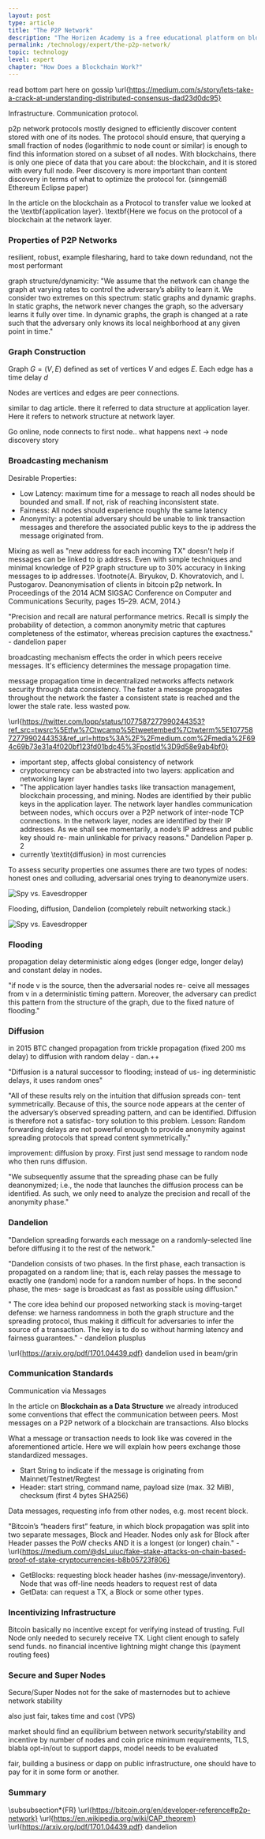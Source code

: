 ```yaml
---
layout: post
type: article
title: "The P2P Network"
description: "The Horizen Academy is a free educational platform on blockchain technology, cryptocurrency, and privacy. This chapter is is not available yet. We add content frequently, sign up for our newsletter for notifications when it's released."
permalink: /technology/expert/the-p2p-network/
topic: technology
level: expert
chapter: "How Does a Blockchain Work?"
---
```


read bottom part here on gossip \url{https://medium.com/s/story/lets-take-a-crack-at-understanding-distributed-consensus-dad23d0dc95}

Infrastructure. Communication protocol.

p2p network protocols mostly designed to efficiently discover content stored with one of its nodes. The protocol should ensure, that querying a small fraction of nodes (logarithmic to node count or similar) is enough to find this information stored on a subset of all nodes. With blockchains, there is only one piece of data that you care about: the blockchain, and it is stored with every full node. Peer discovery is more important than content discovery in terms of what to optimize the protocol for. (sinngemäß Ethereum Eclipse paper)

In the article on the blockchain as a Protocol to transfer value we looked at the \textbf{application layer}. \textbf{Here we focus on the protocol of a blockchain at the network layer.

### Properties of P2P Networks

resilient, robust, example filesharing, hard to take down
redundand, not the most performant

graph structure/dynamicity: "We assume that the network can change the graph at varying rates to control the adversary’s ability to learn it. We consider two extremes on this spectrum: static graphs and dynamic graphs. In static graphs, the network never changes the graph, so the adversary learns it fully over time. In dynamic graphs, the graph is changed at a rate such that the adversary only knows its local neighborhood at any given point in time."

### Graph Construction


Graph $G = (V, E)$ defined as set of vertices $V$ and edges $E$. Each edge has a time delay $d$

Nodes are vertices and edges are peer connections.

similar to dag article. there it referred to data structure at application layer. Here it refers to network structure at network layer.

Go online, node connects to first node.. what happens next -> node discovery story

### Broadcasting mechanism

Desirable Properties: 

- Low Latency: maximum time for a message to reach all nodes should be bounded and small. If not, risk of reaching inconsistent state.
- Fairness: All nodes should experience roughly the same latency
- Anonymity: a potential adversary should be unable to link transaction messages and therefore the associated public keys to the ip address the message originated from. 

Mixing as well as "new address for each incoming TX" doesn't help if messages can be linked to ip address. Even with simple techniques and minimal knowledge of P2P graph structure up to 30\% accuracy in linking messages to ip addresses. 
\footnote{A. Biryukov, D. Khovratovich, and I. Pustogarov. Deanonymisation of clients in bitcoin p2p network. In Proceedings of the 2014 ACM SIGSAC Conference on Computer and Communications Security, pages 15–29. ACM, 2014.}

"Precision and recall are natural performance metrics. Recall is simply the probability of detection, a common anonymity metric that captures completeness of the estimator, whereas precision captures the exactness." - dandelion paper

broadcasting mechanism effects the order in which peers receive messages. It's efficiency determines the message propagation time.

message propagation time in decentralized networks affects network security through data consistency. The faster a message propagates throughout the network the faster a consistent state is reached and the lower the stale rate. less wasted pow. 

\url{https://twitter.com/lopp/status/1077587277990244353?ref_src=twsrc%5Etfw%7Ctwcamp%5Etweetembed%7Ctwterm%5E1077587277990244353&ref_url=https%3A%2F%2Fmedium.com%2Fmedia%2F694c69b73e31a4f020bf123fd01bdc45%3FpostId%3D9d58e9ab4bf0}


- important step, affects global consistency of network
- cryptocurrency can be abstracted into two layers: application and networking layer
- "The application layer handles tasks like transaction management, blockchain processing, and mining. Nodes are identified by their public keys in the application layer. The network layer handles communication between nodes, which occurs over a P2P network of inter-node TCP connections. In the network layer, nodes are identified by their IP addresses. As we shall see momentarily, a node’s IP address and public key should re- main unlinkable for privacy reasons." Dandelion Paper p. 2
- currently \textit{diffusion} in most currencies


To assess security properties one assumes there are two types of nodes: honest ones and colluding, adversarial ones trying to deanonymize  users.


![Spy vs. Eavesdropper](/assets/post_files/technology/expert/2.5-p2p/spy_based_eavesdropper_D.jpg)

Flooding, diffusion, Dandelion (completely rebuilt networking stack.)

![Spy vs. Eavesdropper](/assets/post_files/technology/expert/2.5-p2p/broadcasting_D.jpg)

### Flooding

propagation delay deterministic along edges (longer edge, longer delay) and constant delay in nodes.

"if node v is the source, then the adversarial nodes re- ceive all messages from v in a deterministic timing pattern. Moreover, the adversary can predict this pattern from the structure of the graph, due to the fixed nature of flooding."




### Diffusion

in 2015 BTC changed propagation from trickle propagation (fixed 200 ms delay) to diffusion with random delay - dan.++

"Diffusion is a natural successor to flooding; instead of us- ing deterministic delays, it uses random ones"

"All of these results rely on the intuition that diffusion spreads con- tent symmetrically. Because of this, the source node appears at the center of the adversary’s observed spreading pattern, and can be identified. Diffusion is therefore not a satisfac- tory solution to this problem.
Lesson: Random forwarding delays are not powerful enough to provide anonymity against spreading protocols that spread content symmetrically."

improvement: diffusion by proxy. First just send message to random node who then runs diffusion.

"We subsequently assume that the spreading phase can be fully deanonymized; i.e., the node that launches the diffusion process can be identified. As such, we only need to analyze the precision and recall of the anonymity phase."


### Dandelion

"Dandelion spreading forwards each message on a randomly-selected line before diffusing it to the rest of the network."

"Dandelion consists of two phases. In the first phase, each transaction is propagated on a random line; that is, each relay passes the message to exactly one (random) node for a random number of hops. In the second phase, the mes- sage is broadcast as fast as possible using diffusion."

" The core idea behind our proposed networking stack is moving-target defense: we harness randomness in both the graph structure and the spreading protocol, thus making it difficult for adversaries to infer the source of a transaction. The key is to do so without harming latency and fairness guarantees." - dandelion plusplus

\url{https://arxiv.org/pdf/1701.04439.pdf}
dandelion used in beam/grin

### Communication Standards

Communication via Messages

In the article on **Blockchain as a Data Structure** we already introduced some conventions that effect the communication between peers. Most messages on a P2P network of a blockchain are transactions. Also blocks

What a message or transaction needs to look like was covered in the aforementioned article. Here we will explain how peers exchange those standardized messages.

- Start String to indicate if the message is originating from Mainnet/Testnet/Regtest
- Header: start string, command name, payload size (max. 32 MiB), checksum (first 4 bytes SHA256)

Data messages, requesting info from other nodes, e.g. most recent block.

"Bitcoin’s “headers first” feature, in which block propagation was split into two separate messages, Block and Header. Nodes only ask for Block after Header passes the PoW checks AND it is a longest (or longer) chain." - \url{https://medium.com/@dsl_uiuc/fake-stake-attacks-on-chain-based-proof-of-stake-cryptocurrencies-b8b05723f806}

- GetBlocks: requesting block header hashes (inv-message/inventory). Node that was off-line needs headers to request rest of data
- GetData: can request a TX, a Block or some other types.

### Incentivizing Infrastructure

Bitcoin basically no incentive except for verifying instead of trusting. Full Node only needed to securely receive TX. 
Light client enough to safely send funds.
no financial incentive
lightning might change this (payment routing fees)

### Secure and Super Nodes

Secure/Super Nodes not for the sake of masternodes but to achieve network stability

also just fair, takes time and cost (VPS)

market should find an equilibrium between network security/stability and incentive by number of nodes and coin price
minimum requirements, TLS, blabla
opt-in/out to support dapps, model needs to be evaluated

fair, building a business or dapp on public infrastructure, one should have to pay for it in some form or another.

### Summary

\subsubsection*{FR}
\url{https://bitcoin.org/en/developer-reference#p2p-network}
\url{https://en.wikipedia.org/wiki/CAP_theorem}
\url{https://arxiv.org/pdf/1701.04439.pdf} dandelion

